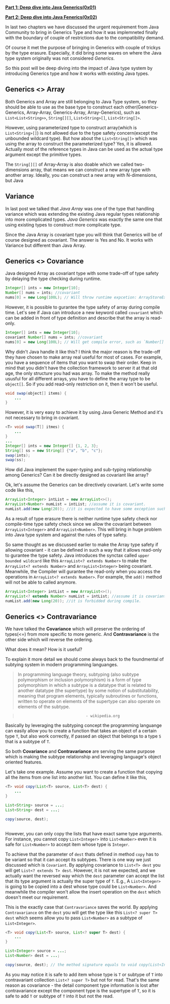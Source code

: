 **[Part 1: Deep dive into Java Generics(0x01)](https://jp-wang.github.io/deep-dive-into-generics01/)**

**[Part 2: Deep dive into Java Fenerics(0x02)](https://jp-wang.github.io/deep-dive-into-generics02/)**

In last two chapters we have discussed the urgent requirement from Java Community to bring in Generics Type and how it was implemneted finally with the boundary of couple of restrictions due to the compatibility demand.

Of course it met the purpose of bringing in Generics with couple of trickys by the type erasure. Especially, it did bring some waves on where the Java type system originally was not considered *Generics*. 

So this post will be deep diving into the impact of Java type system by introducing Generics type and how it works with existing Java types.

## Generics <> Array

Both Generics and Array are still belonging to Java Type system, so they should be able to use as the base type to construct each other(Generics-Generics, Array-Array, Generics-Array, Array-Generics), such as `List<List<String>>`, `String[][]`, `List<String>[]`, `List<String[]>`.

However, using parameterized type to construct array(which is `List<String>[]`) is not allowed due to the type safety concern(except the unbounded wildcard type). But how about the `List<String[]>` which was using the array to construct the parameterized type? Yes, it is allowed. Actually most of the reference types in Java can be used as the actual type argument except the primitive types.

The `String[][]` of Array-Array is also doable which we called two-dimensions array, that means we can construct a new array type with another array. Ideally, you can construct a new array with N-dimensions, but Java 

## Variance

In last post we talked that *Java Array* was one of the type that handling variance which was extending the existing Java regular types relationship into more complicated types. *Java Generics* was exactly the same one that using existing types to construct more complicate type.

Since the Java Array is covariant type you will think that Generics will be of course designed as covariant. The answer is Yes and No. It works with Variance but different than Java Array.

## Generics <> Covariance

Java designed Array as covariant type with some trade-off of type safety by delaying the type checking during runtime. 

```java
Integer[] ints = new Integer[10];
Number[] nums = ints; //covariant
nums[0] = new Long(100L); // Will throw runtime expcetion: ArrayStoreException
```

However, it is possible to gurantee the type safety of array during compile time. Let's see if Java can introduce a new keyword called `covariant` which can be added in front of type definition and describe that the array is read-only.

```java
Integer[] ints = new Integer[10];
covariant Number[] nums = ints; //covariant
nums[0] = new Long(100L); // Will get compile error, such as `Number[]` is a covariant type that supports read-only.
```

Why didn't Java handle it like this? I think the major reason is the trade-off they have chosen to make array real useful for most of cases. For example, you have a sequence of items that you want to swap their order. Keep in mind that you didn't have the collection framework to server it at that old age, the only structure you had was array. To make the method really ususful for all different arrays, you have to define the array type to be `object[]`. So if you add read-only restriction on it, then it won't be useful.

```java
void swap(object[] items) {
    ...
}
```

However, it is very easy to achieve it by using Java Generic Method and it's not necessary to bring in covariant.

```java
<T> void swap(T[] itmes) {
    ...
}
...
Integer[] ints = new Integer[] {1, 2, 3};
String[] ss = new String[] {"a", "b", "c"};
swap(ints);
swap(ss);
```

How did Java implement the super-typing and sub-typing relationship among Generics? Can it be directly designed as covariant like array?

Ok, let's assume the Generics can be directively covariant. Let's write some code like this, 

```java
ArrayList<Integer> intList = new ArrayList<>();
ArrayList<Number> numList = intList; //assume it is covariant.
numList.add(new Long(20)); //it is expected to have some exception such as CollectionStoreException like array did, but it won't be due to the type erasure.
```

As a result of type erasure there is neither runtime type safety check nor compile-time type safety check since we allow the covariant between `ArrayList<Integer>` and `ArrayList<Number>`. This will bring in huge problem into Java type system and against the rules of type safety.

So same thought as we discussed earlier to make the Array type safety if allowing covariant - it can be defined in such a way that it allows read-only to gurantee the type safety. Java introduces the synctax called `upper bounded wildcard` like this `ArrayList<? extends Number>` to make the `ArrayList<? extends Number>` and `ArrayList<Integer>` being covariant. Meanwhile, the Compiler will gurantee the read-only when you access the operations in `ArrayList<? extends Number>`. For example, the `add()` method will not be able to called anymore.

```java
ArrayList<Integer> intList = new ArrayList<>();
ArrayList<? extends Number> numList = intList; //assume it is covariant.
numList.add(new Long(20)); //it is forbidded during compile.
```

## Generics <> Contravariance

We have talked the **Covariance** which will preserve the ordering of types(<=) from more specific to more generic. And **Contravariance** is the other side which will reverse the ordering.

What does it mean? How is it useful?

To explain it more detail we should come always back to the foundmental of subtying system in modern programming languanges.

> In programming language theory, subtyping (also subtype polymorphism or inclusion polymorphism) is a form of type polymorphism in which a subtype is a datatype that is related to another datatype (the supertype) by some notion of substitutability, meaning that program elements, typically subroutines or functions, written to operate on elements of the supertype can also operate on elements of the subtype.

>                                   - wikipedia.org

Basically by leveraging the subtyping concept the programming languange can easily allow you to create a function that takes an object of a certain type `T`, but also work correctly, if passed an object that belongs to a type `S` that is a subtype of `T`.

So both **Covariance** and **Contravariance** are serving the same purpose which is making the subtype relationship and leveraging language's object oriented features.

Let's take one example. Assume you want to create a function that copying all the items from one list into another list. You can define it like this,

```java
<T> void copy(List<T> source, List<T> dest) {
    ...
}

List<String> source = ...;
List<String> dest = ...;

copy(source, dest);
    
```

However, you can only copy the lists that have exact same type arguments. For instance, you cannot copy `List<Integer>` into `List<Number>` even it is safe for `List<Number>` to accept item whose type is `Integer`.

To achieve that the parameter of `dest` thats defined in method `copy` has to be variant so that it can accept its subtypes. There is one way we just discussed which is `Covariant`. By applying covariance to `List<T> dest` you will get `List<? extends T> dest`. However, it is not we expected, and we actually want the reversed way which the `dest` parameter can accept the list that its type argument is actually the super type of `T`. E.g., A `List<Integer>` is going to be copied into a dest whose type could be `List<Number>`. And meanwhile the compiler won't allow the insert operation on the `dest` which doesn't meet our requirement.

This is the exactly case that `Contravariance` saves the world. By applying `Contravariance` on the `dest` you will get the type like this `List<? super T> dest` which seems allow you to pass `List<Number>` as a subtype of `List<Integer>`.

```java
<T> void copy(List<T> source, List<? super T> dest) {
    ...
}

List<Integer> source = ...;
List<Number> dest = ...;

copy(source, dest); // the method signature equals to void copy(List<Integer> source, List<? super Integer> dest). Integer is the subtype of Number, but List<? super Integer> is the supertype of List<Number>.
```

As you may notice it is safe to add item whose type is `T` or subtype of `T` into contravariant collection `List<? super T>` but not for read. That's the same reason as covariance - the detail component type information is lost after contravariance except the component type is the supertype of `T`, so it is safe to add `T` or subtype of `T` into it but not the read.
